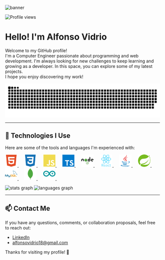 ![banner](https://github.com/user-attachments/assets/6ea08ed6-ebe4-4f2e-aef9-4c3d87e89f75)

![Profile views](https://komarev.com/ghpvc/?username=AlfonsoVidrio&label=Profile%20views&color=0e75b6&style=flat)
<div>
    <h1>Hello! I'm Alfonso Vidrio</h1>
    <p>Welcome to my GitHub profile!<br>
    I'm a Computer Engineer passionate about programming and web development. I'm always looking for new challenges to keep learning and growing as a developer. In this space, you can explore some of my latest projects.<br> I hope you enjoy discovering my work!</p>
    
</div>

<div align="center">
  <a href="#">
    <img src="https://github.com/1999AZZAR/1999AZZAR/blob/readme/resources/grid-snake.svg" alt="snake">
  </a>
</div>

<hr/>

## 🚀 Technologies I Use

Here are some of the tools and languages I'm experienced with:

<p>
  <a href="https://www.w3.org/html/" target="_blank">
    <img src="https://github.com/devicons/devicon/blob/master/icons/html5/html5-plain.svg" alt="HTML5" width="40" height="40"/>
  </a>&emsp;
  <a href="https://www.w3schools.com/css/" target="_blank">
    <img src="https://github.com/devicons/devicon/blob/master/icons/css3/css3-plain.svg" alt="CSS3" width="40" height="40"/>
  </a>&emsp;
  <a href="https://developer.mozilla.org/en-US/docs/Web/JavaScript" target="_blank">
    <img src="https://github.com/devicons/devicon/blob/master/icons/javascript/javascript-plain.svg" alt="JavaScript" width="40" height="40"/>
  </a>&emsp;
  <a href="https://www.typescriptlang.org/" target="_blank">
    <img src="https://github.com/devicons/devicon/blob/master/icons/typescript/typescript-original.svg" alt="TypeScript" width="40" height="40"/>
  </a>&emsp;
  <a href="https://nodejs.org" target="_blank">
    <img src="https://github.com/devicons/devicon/blob/master/icons/nodejs/nodejs-original-wordmark.svg" alt="Node.js" width="40" height="40"/>
  </a>&emsp;
  <a href="https://reactjs.org/" target="_blank">
    <img src="https://github.com/devicons/devicon/blob/master/icons/react/react-original-wordmark.svg" alt="React" width="40" height="40"/>
  </a>&emsp;
  <a href="https://www.java.com/es/" target="_blank">
    <img src="https://github.com/devicons/devicon/blob/master/icons/java/java-original.svg" alt="Java" width="40" height="40"/>
  </a>&emsp;
  <a href="https://spring.io/" target="_blank">
    <img src="https://github.com/devicons/devicon/blob/master/icons/spring/spring-original.svg" alt="Spring" width="40" height="40"/>
  </a>&emsp;
  <a href="https://www.mysql.com/" target="_blank">
    <img src="https://github.com/devicons/devicon/blob/master/icons/mysql/mysql-original-wordmark.svg" alt="MySQL" width="40" height="40"/>
  </a>&emsp;
  <a href="https://www.mongodb.com/" target="_blank">
    <img src="https://github.com/devicons/devicon/blob/master/icons/mongodb/mongodb-plain.svg" alt="MongoDB" width="40" height="40"/>
  </a>&emsp;
  <a href="https://www.arduino.cc" target="_blank">
    <img src="https://github.com/devicons/devicon/blob/master/icons/arduino/arduino-original.svg" alt="Arduino" width="40" height="40"/>
  </a>&emsp;
</p>

<div>
  <img src="https://github-readme-stats.vercel.app/api?username=AlfonsoVidrio&hide_title=false&hide_rank=false&show_icons=true&include_all_commits=true&count_private=true&disable_animations=false&theme=dracula&locale=en&hide_border=false&order=1" height="150" alt="stats graph"  />
  <img src="https://github-readme-stats.vercel.app/api/top-langs?username=AlfonsoVidrio&locale=en&hide_title=false&layout=compact&card_width=320&langs_count=5&theme=dracula&hide_border=false&order=2" height="150" alt="languages graph"  />
</div>

<hr/>

## 📫 Contact Me

If you have any questions, comments, or collaboration proposals, feel free to reach out:

- [LinkedIn](https://www.linkedin.com/in/alfonsomanuelvidriolizaola/)
- [alfonsovidrio18@gmail.com](mailto:alfonsovidrio18@gmail.com)

Thanks for visiting my profile! 🙌
